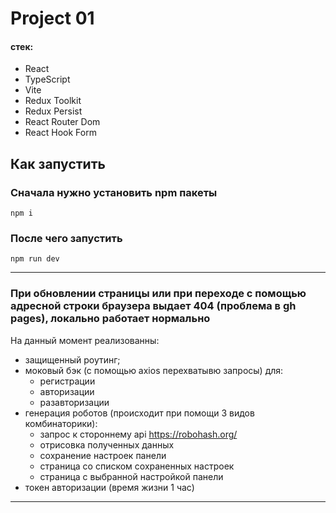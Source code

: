 # Project 01

#### стек:

- React
- TypeScript
- Vite
- Redux Toolkit
- Redux Persist
- React Router Dom
- React Hook Form

## Как запустить
### Сначала нужно установить npm пакеты

```
npm i
```

### После чего запустить

```
npm run dev
```

---
### При обновлении страницы или при переходе с помощью адресной строки браузера выдает 404 (проблема в gh pages), локально работает нормально
На данный момент реализованны:

- защищенный роутинг;
- моковый бэк (с помощью axios перехватывю запросы) для:
  - регистрации
  - авторизации
  - разавторизации
- генерация роботов (происходит при помощи 3 видов комбинаторики):
  - запрос к стороннему api https://robohash.org/
  - отрисовка полученных данных
  - сохранение настроек панели
  - страница со списком сохраненных настроек
  - страница с выбранной настройкой панели
- токен авторизации (время жизни 1 час)

---
